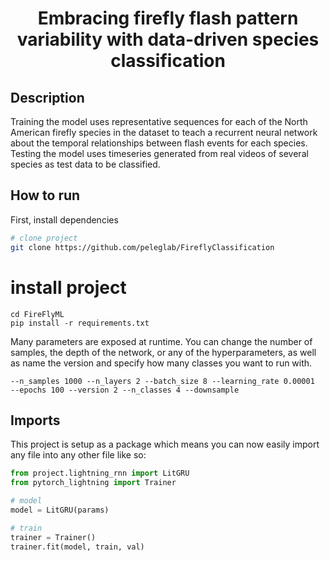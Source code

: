 

<div align="center">    
 
# Embracing firefly flash pattern variability with data-driven species classification     
</div>
 
## Description   
Training the model uses representative sequences for each of the North American firefly species in the dataset to teach a recurrent neural network about the temporal relationships between flash events for each species. Testing the model uses timeseries generated from real videos of several species as test data to be classified. 

## How to run   
First, install dependencies   
```bash
# clone project   
git clone https://github.com/peleglab/FireflyClassification
```
# install project   
```
cd FireFlyML   
pip install -r requirements.txt
 ```   

Many parameters are exposed at runtime. You can change the number of samples, the depth of the network, or any of the hyperparameters, as well as name the version and specify how many classes you want to run with.
```
--n_samples 1000 --n_layers 2 --batch_size 8 --learning_rate 0.00001  --epochs 100 --version 2 --n_classes 4 --downsample
```

## Imports
This project is setup as a package which means you can now easily import any file into any other file like so:
```python
from project.lightning_rnn import LitGRU
from pytorch_lightning import Trainer

# model
model = LitGRU(params)

# train
trainer = Trainer()
trainer.fit(model, train, val)

```
